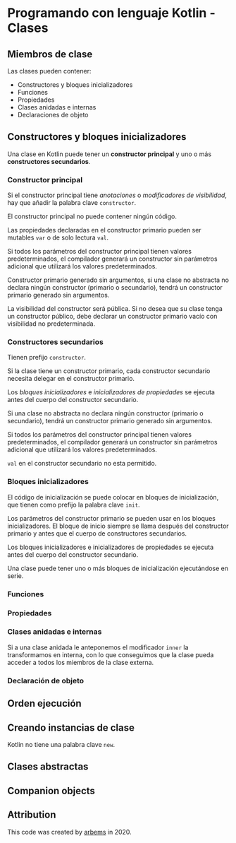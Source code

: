 # Programando con lenguaje Kotlin - Clases

## Miembros de clase

Las clases pueden contener:

* Constructores y bloques inicializadores 
* Funciones 
* Propiedades 
* Clases anidadas e internas
* Declaraciones de objeto

## Constructores y bloques inicializadores

Una clase en Kotlin puede tener un **constructor principal** y uno o más **constructores secundarios**.

### Constructor principal

Si el constructor principal tiene *anotaciones* o *modificadores de visibilidad*, hay que añadir la palabra clave `constructor`.

El constructor principal no puede contener ningún código.

Las propiedades declaradas en el constructor primario pueden ser mutables `var` o de solo lectura `val`.

Si todos los parámetros del constructor principal tienen valores predeterminados, el compilador generará un constructor sin parámetros adicional que utilizará los valores predeterminados.

Constructor primario generado sin argumentos, si una clase no abstracta no declara ningún constructor (primario o secundario), tendrá un constructor primario generado sin argumentos.

La visibilidad del constructor será pública. Si no desea que su clase tenga un constructor público, debe declarar un constructor primario vacío con visibilidad no predeterminada.

### Constructores secundarios

Tienen prefijo `constructor`.

Si la clase tiene un constructor primario, cada constructor secundario necesita delegar en el constructor primario.

Los *bloques inicializadores* e *inicializadores de propiedades* se ejecuta antes del cuerpo del constructor secundario.

Si una clase no abstracta no declara ningún constructor (primario o secundario), tendrá un constructor primario generado sin argumentos.

Si todos los parámetros del constructor principal tienen valores predeterminados, el compilador generará un constructor sin parámetros adicional que utilizará los valores predeterminados.

`val` en el constructor secundario no esta permitido.

### Bloques inicializadores

El código de inicialización se puede colocar en bloques de inicialización, que tienen como prefijo la palabra clave `init`.

Los parámetros del constructor primario se pueden usar en los bloques inicializadores. El bloque de inicio siempre se llama después del constructor primario y antes que el cuerpo de constructores secundarios.

Los bloques inicializadores e inicializadores de propiedades se ejecuta antes del cuerpo del constructor secundario.

Una clase puede tener uno o más bloques de inicialización ejecutándose en serie.

### Funciones

### Propiedades

### Clases anidadas e internas

Si a una clase anidada le anteponemos el modificador `inner` la transformamos en interna, con lo que conseguimos que la clase pueda acceder a todos los miembros de la clase externa.

### Declaración de objeto

## Orden ejecución

## Creando instancias de clase

Kotlin no tiene una palabra clave `new`.

## Clases abstractas


## Companion objects



## Attribution

This code was created by [arbems](https://github.com/arbems) in 2020.